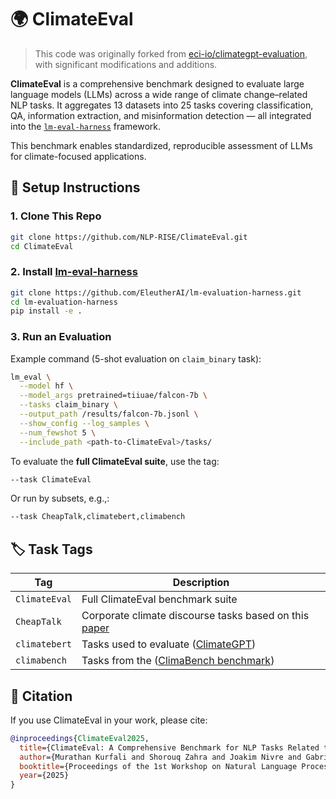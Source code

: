 # 🌍 ClimateEval

> This code was originally forked from [eci-io/climategpt-evaluation](https://github.com/eci-io/climategpt-evaluation), with significant modifications and additions.

**ClimateEval** is a comprehensive benchmark designed to evaluate large language models (LLMs) across a wide range of climate change–related NLP tasks. It aggregates 13 datasets into 25 tasks covering classification, QA, information extraction, and misinformation detection — all integrated into the [`lm-eval-harness`](https://github.com/EleutherAI/lm-evaluation-harness) framework.

This benchmark enables standardized, reproducible assessment of LLMs for climate-focused applications.

## 🔧 Setup Instructions

### 1. Clone This Repo

```bash
git clone https://github.com/NLP-RISE/ClimateEval.git
cd ClimateEval
```

### 2. Install [lm-eval-harness](https://github.com/EleutherAI/lm-evaluation-harness)

```bash
git clone https://github.com/EleutherAI/lm-evaluation-harness.git
cd lm-evaluation-harness
pip install -e .
```

### 3. Run an Evaluation

Example command (5-shot evaluation on `claim_binary` task):

```bash
lm_eval \
  --model hf \
  --model_args pretrained=tiiuae/falcon-7b \
  --tasks claim_binary \
  --output_path /results/falcon-7b.jsonl \
  --show_config --log_samples \
  --num_fewshot 5 \
  --include_path <path-to-ClimateEval>/tasks/
```

To evaluate the **full ClimateEval suite**, use the tag:

```bash
--task ClimateEval
```

Or run by subsets, e.g.,:

```bash
--task CheapTalk,climatebert,climabench
```

## 🏷 Task Tags

| Tag           | Description                                                                                                                   |
|---------------|-------------------------------------------------------------------------------------------------------------------------------|
| `ClimateEval` | Full ClimateEval benchmark suite                                                                                              |
| `CheapTalk`   | Corporate climate discourse tasks based on this [paper](https://www.sciencedirect.com/science/article/pii/S0378426624001080) |
| `climatebert` | Tasks used to evaluate  ([ClimateGPT](https://arxiv.org/pdf/2401.09646))                                                 |
| `climabench`  | Tasks from the ([ClimaBench benchmark](https://arxiv.org/pdf/2301.04253v2))                                             

## 📄 Citation

If you use ClimateEval in your work, please cite:

```bibtex
@inproceedings{ClimateEval2025,
  title={ClimateEval: A Comprehensive Benchmark for NLP Tasks Related to Climate Change},
  author={Murathan Kurfali and Shorouq Zahra and Joakim Nivre and Gabriele Messori},
  booktitle={Proceedings of the 1st Workshop on Natural Language Processing Meets Climate Change (ClimateNLP 2025) at ACL 2025},
  year={2025}
}
```
